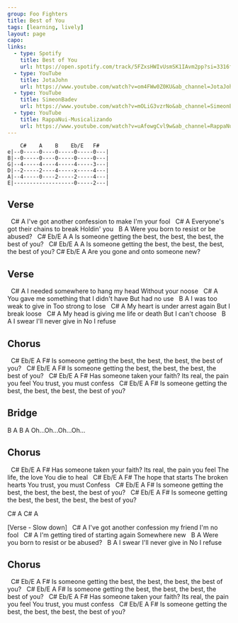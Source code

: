 ```yaml
---
group: Foo Fighters
title: Best of You
tags: [learning, lively]
layout: page
capo: 
links: 
  - type: Spotify
    title: Best of You
    url: https://open.spotify.com/track/5FZxsHWIvUsmSK1IAvm2pp?si=3316f9bb2a384032
  - type: YouTube
    title: JotaJohn
    url: https://www.youtube.com/watch?v=om4FWw0Z0KU&ab_channel=JotaJohn
  - type: YouTube
    title: SimeonBadev
    url: https://www.youtube.com/watch?v=mOLiG3vzrNo&ab_channel=SimeonBadev
  - type: YouTube
    title: RappaNui-Musicalizando
    url: https://www.youtube.com/watch?v=uAfowgCvl9w&ab_channel=RappaNui-Musicalizando
---
```


```chordpro
    C#    A    B    Eb/E   F#
e|--0-----0----0-----0-----0---|
B|--0-----0----0-----0-----0---|
G|--4-----4----4-----4-----3---|
D|--2-----2----4-----x-----4---|
A|--4-----0----2-----2-----4---|
E|-------------------0-----2---|
```

## Verse
&nbsp;                      C#                       A
I've got another confession to make   I'm your fool
&nbsp;                       C#                       A
Everyone's got their chains to break   Holdin' you
&nbsp;                   B               A
Were you born to resist or be abused?
&nbsp;                      C#                   Eb/E                A    A
Is someone getting the best, the best, the best, the best of you?
&nbsp;                      C#                   Eb/E                A    A
Is someone getting the best, the best, the best, the best of you?
C#                Eb/E            A
Are you gone and onto someone new?

## Verse
&nbsp;                       C#                         A
I needed somewhere to hang my head  Without your noose
&nbsp;                              C#                     A
You gave me something that I didn't have  But had no use
&nbsp;                      B                     A
I was too weak to give in   Too strong to lose
&nbsp;                    C#                          A
My heart is under arrest again   But I break loose
&nbsp;                    C#                              A
My head is giving me life or death   But I can't choose
&nbsp;                   B                 A
I swear I'll never give in   No I refuse

## Chorus
&nbsp;                      C#                  Eb/E                    A  F#
Is someone getting the best, the best, the best, the best of you?
&nbsp;                      C#                  Eb/E                    A  F#
Is someone getting the best, the best, the best, the best of you?
&nbsp;                        C#                  Eb/E                A                F#
Has someone taken your faith?  Its real, the pain you feel  You trust, you must confess
&nbsp;                      C#                 Eb/E                  A  F#
Is someone getting the best, the best, the best, the best of you?

## Bridge
B    A    B    A
Oh...Oh...Oh...Oh...

## Chorus
&nbsp;                      C#                     Eb/E                A                 F#
Has someone taken your faith? Its real, the pain you feel  The life, the love  You die to heal
&nbsp;    C#                      Eb/E              A                 F#
The hope that starts  The broken hearts   You trust, you must  Confess
&nbsp;                      C#                 Eb/E                    A  F#
Is someone getting the best, the best, the best, the best of you?
&nbsp;                      C#                 Eb/E                    A  F#
Is someone getting the best, the best, the best, the best of you?

C#  A  C#  A

[Verse - Slow down]
&nbsp;                      C#                       A
I've got another confession my friend   I'm no fool
&nbsp;                    C#                          A
I'm getting tired of starting again   Somewhere new
&nbsp;                 B             A
Were you born to resist or be abused?
&nbsp;                       B          A
I swear I'll never give in  No I refuse

## Chorus
&nbsp;                      C#                  Eb/E                    A  F#
Is someone getting the best, the best, the best, the best of you?
&nbsp;                      C#                  Eb/E                    A  F#
Is someone getting the best, the best, the best, the best of you?
&nbsp;                        C#                  Eb/E                A                F#
Has someone taken your faith?  Its real, the pain you feel  You trust, you must confess
&nbsp;                      C#                 Eb/E                  A  F#
Is someone getting the best, the best, the best, the best of you?


